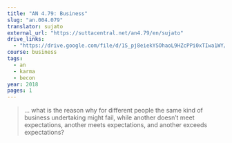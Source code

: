 ```yaml
---
title: "AN 4.79: Business"
slug: "an.004.079"
translator: sujato
external_url: "https://suttacentral.net/an4.79/en/sujato"
drive_links:
  - "https://drive.google.com/file/d/1S_pj8eiekYSOhaoL9HZcPPi0xTIwa1WY/view?usp=drivesdk"
course: business
tags:
  - an
  - karma
  - becon
year: 2018
pages: 1
---
```


> … what is the reason why for different people the same kind of business undertaking might fail, while another doesn’t meet expectations, another meets expectations, and another exceeds expectations?

<!---->
